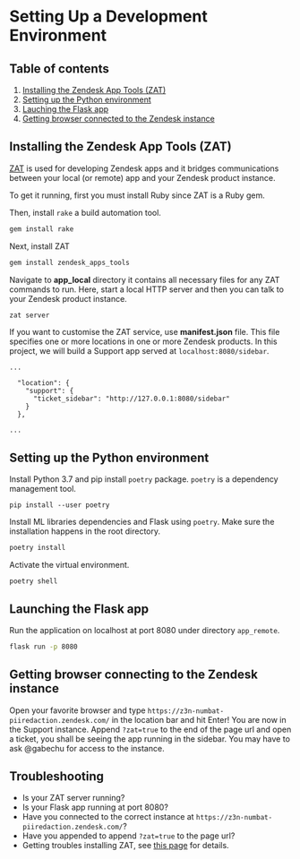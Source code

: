 # Setting Up a Development Environment


## Table of contents

1. [Installing the Zendesk App Tools (ZAT)](#dev-zat)
1. [Setting up the Python environment](#dev-python)
1. [Lauching the Flask app](#dev-flask)
1. [Getting browser connected to the Zendesk instance](#dev-instance)


## Installing the Zendesk App Tools (ZAT) <a name='dev-zat'></a>
[ZAT](https://develop.zendesk.com/hc/en-us/articles/360001075048-Installing-and-using-the-Zendesk-apps-tools) is used for developing Zendesk apps and it bridges communications between your local (or remote) app and your Zendesk product instance.

To get it running, first you must install Ruby since ZAT is a Ruby gem.

Then, install `rake` a build automation tool.
```sh
gem install rake
```

Next, install ZAT
```sh
gem install zendesk_apps_tools
```

Navigate to **app_local** directory it contains all necessary files for any ZAT commands to run. Here, start a local HTTP server and then you can talk to your Zendesk product instance.
``` sh
zat server
```

If you want to customise the ZAT service, use **manifest.json** file. This file specifies one or more locations in one or more Zendesk products. In this project, we will build a Support app served at `localhost:8080/sidebar`.
```
...

  "location": {
    "support": {
      "ticket_sidebar": "http://127.0.0.1:8080/sidebar"
    }
  },

...

```

## Setting up the Python environment <a name='dev-python'></a>
Install Python 3.7 and pip install `poetry` package. `poetry` is a dependency management tool.
```
pip install --user poetry
```
Install ML libraries dependencies and Flask using `poetry`. Make sure the installation happens in the root directory.
```sh
poetry install
```
Activate the virtual environment.
```
poetry shell
```

## Launching the Flask app <a name='dev-flask'></a>
Run the application on localhost at port 8080 under directory `app_remote`.
```sh
flask run -p 8080
```

## Getting browser connecting to the Zendesk instance <a name='dev-instance'></a>
Open your favorite browser and type `https://z3n-numbat-piiredaction.zendesk.com/` in the location bar and hit Enter! You are now in the Support instance. Append `?zat=true` to the end of the page url and open a ticket, you shall be seeing the app running in the sidebar. You may have to ask @gabechu for access to the instance.

## Troubleshooting
- Is your ZAT server running?
- Is your Flask app running at port 8080?
- Have you connected to the correct instance at `https://z3n-numbat-piiredaction.zendesk.com/`?
- Have you appended to append `?zat=true` to the page url?
- Getting troubles installing ZAT, see [this page](https://develop.zendesk.com/hc/en-us/articles/360001075048-Installing-and-using-the-Zendesk-apps-tools) for details.